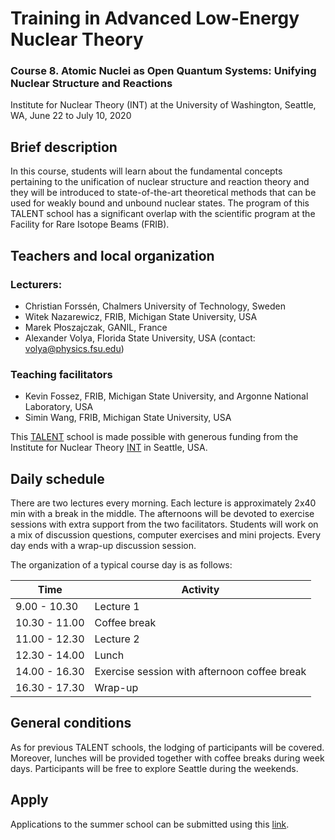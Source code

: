 # Training in Advanced Low-Energy Nuclear Theory

### Course 8. Atomic Nuclei as Open Quantum Systems: Unifying Nuclear Structure and Reactions
Institute for Nuclear Theory (INT) at the University of Washington, Seattle, WA, June 22 to July 10, 2020


## Brief description
In this course, students will learn about the fundamental concepts pertaining to the unification of nuclear structure and reaction theory and they will be introduced to state-of-the-art theoretical methods that can be used for weakly bound and unbound nuclear states.
The program of this TALENT school has a significant overlap with the scientific program at the Facility for Rare Isotope Beams (FRIB).  

## Teachers and local organization

### Lecturers: 
- Christian Forssén, Chalmers University of Technology, Sweden
- Witek Nazarewicz, FRIB, Michigan State University, USA 
- Marek P&#322;oszajczak, GANIL, France  
- Alexander Volya, Florida State University, USA (contact: volya@physics.fsu.edu)

### Teaching facilitators
- Kevin Fossez, FRIB, Michigan State University, and Argonne National Laboratory, USA
- Simin Wang, FRIB, Michigan State University, USA


This [TALENT](https://fribtheoryalliance.org/TALENT/) school is made possible with generous funding from the Institute for Nuclear Theory [INT](https://sites.google.com/uw.edu/int/home) in Seattle, USA.


## Daily schedule
There are two lectures every morning. Each lecture is approximately 2x40 min with a break in the middle.
The afternoons will be devoted to exercise sessions with extra support from the two facilitators.
Students will work on a mix of discussion questions, computer exercises and mini projects.
Every day ends with a wrap-up discussion session.

The organization of a typical course day is as follows:

Time | Activity
------------ | -------------
9.00 - 10.30 | Lecture 1
10.30 - 11.00 | Coffee break
11.00 - 12.30 | Lecture 2
12.30 - 14.00 | Lunch
14.00 - 16.30 | Exercise session with afternoon coffee break
16.30 - 17.30 | Wrap-up


## General conditions
As for previous TALENT schools, the lodging of participants will be covered. Moreover, lunches will be provided together with coffee breaks during week days. Participants will be free to explore Seattle during the weekends.

## Apply

Applications to the summer school can be submitted using this [link](https://www.mathprograms.org/db/programs/920).

